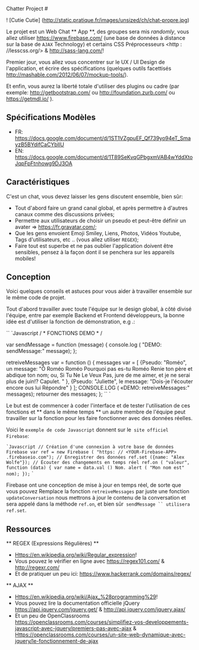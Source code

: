 Chatter Project #

! [Cutie Cutie] (http://static.pratique.fr/images/unsized/ch/chat-propre.jpg)

Le projet est un Web Chat ** App **, des groupes sera mis _randomly_, vous allez utiliser <https://www.firebase.com/> (une base de données à distance sur la base de `AJAX` Technology) et certains CSS Préprocesseurs <http : //lesscss.org/> & <http://sass-lang.com/>!

Premier jour, vous allez vous concentrer sur le UX / UI Design de l'application, et écrire des spécifications (quelques outils facettisés <http://mashable.com/2012/06/07/mockup-tools/>).

Et enfin, vous aurez la liberté totale d'utiliser des plugins ou cadre (par exemple: <http://getbootstrap.com/> ou <http://foundation.zurb.com/> ou <https://getmdl.io/> ).

## Spécifications Modèles

* FR: https://docs.google.com/document/d/1ST1VZgpuEF_Qf739yo94eT_SmayzB5BYdifCaCYbIlU
* EN: https://docs.google.com/document/d/1T89SeKvqGPbgxmVAB4wYddXtoJqpFpFtnhowg9DJ3OA

## Caractéristiques

C'est un chat, vous devez laisser les gens discutent ensemble, bien sûr:

* Tout d'abord faire un grand canal global, et après permettre à d'autres canaux comme des discussions privées;
* Permettre aux utilisateurs de choisir un pseudo et peut-être définir un avater => <https://fr.gravatar.com/>;
* Que les gens envoient Emoji Smiley, Liens, Photos, Vidéos Youtube, Tags d'utilisateurs, etc .. (vous allez utiliser `REGEX`);
* Faire tout est superbe et ne pas oublier l'application doivent être sensibles, pensez à la façon dont il se penchera sur les appareils mobiles!

## Conception

Voici quelques conseils et astuces pour vous aider à travailler ensemble sur le même code de projet.

Tout d'abord travailler avec toute l'équipe sur le design global, à côté divisé l'équipe, entre par exemple Backend et Frontend développeurs, la bonne idée est d'utiliser la fonction de démonstration, e.g .:

`` `Javascript
/ * FONCTIONS DEMO * /

var sendMessage = function (message) {
    console.log ( "DEMO: sendMessage:" message);
};

retreiveMessages var = function () {
    messages var = [
        {Pseudo: "Roméo", un message: "Ô Roméo Roméo Pourquoi pas es-tu Roméo Renie ton père et abdique ton nom; ou, Si Tu Ne Le Veux Pas, jure de me aimer, et je ne serai plus de juin!? Capulet. " },
        {Pseudo: "Juliette", le message: "Dois-je l'écouter encore ous lui Répondre" }
    ];
    CONSOLE.LOG ( «DEMO: retreiveMessages:" messages);
    retourner des messages;
};
`` `

Le but est de commencer à coder l'interface et de tester l'utilisation de ces fonctions et ** dans le même temps ** un autre membre de l'équipe peut travailler sur la fonction pour les faire fonctionner avec des données réelles.

Voici le `exemple de code Javascript` donnent sur le` site officiel Firebase`:

`` `Javascript
// Création d'une connexion à votre base de données Firebase
var ref = new Firebase ( "https: // <YOUR-Firebase-APP> .firebaseio.com");
// Enregistrer des données
ref.set ({name: "Alex Wolfe"});
// Écouter des changements en temps réel
ref.on ( "valeur", function (data) {
    var name = data.val () Nom.
    alert ( "Mon nom est" nom);
});
`` `

Firebase ont une conception de mise à jour en temps réel, de sorte que vous pouvez Remplace la fonction `retreiveMessages` par juste une fonction` updateConversation` nous mettrons à jour le contenu de la conversation et sera appelé dans la méthode `ref.on`, et bien sûr` sendMessage `` utilisera ref.set`.

## Ressources

** REGEX (Expressions Régulières) **

* <Https://en.wikipedia.org/wiki/Regular_expression>!
* Vous pouvez le vérifier en ligne avec <https://regex101.com/> & <http://regexr.com/>
* Et de pratiquer un peu ici: <https://www.hackerrank.com/domains/regex/>

** AJAX **

* <Https://en.wikipedia.org/wiki/Ajax_%28programming%29>!
* Vous pouvez lire la documentation officielle jQuery <https://api.jquery.com/jquery.get/> & <http://api.jquery.com/jquery.ajax/>
* Et un peu de OpenClassrooms <https://openclassrooms.com/courses/simplifiez-vos-developpements-javascript-avec-jquery/premiers-pas-avec-ajax> & <Https://openclassrooms.com/courses/un-site-web-dynamique-avec-jquery/le-fonctionnement-de-ajax>
